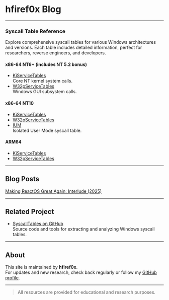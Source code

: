 # hfiref0x Blog

---

### Syscall Table Reference

Explore comprehensive syscall tables for various Windows architectures and versions. Each table includes detailed information, perfect for researchers, reverse engineers, and developers.

#### x86-64 NT6+ (includes NT 5.2 bonus)

- [KiServiceTables](https://hfiref0x.github.io/sctables/X86_64/NT6_syscalls.html)  
  Core NT kernel system calls.
- [W32pServiceTables](https://hfiref0x.github.io/sctables/X86_64/NT6_w32ksyscalls.html)  
  Windows GUI subsystem calls.

#### x86-64 NT10

- [KiServiceTables](https://hfiref0x.github.io/sctables/X86_64/NT10_syscalls.html)
- [W32pServiceTables](https://hfiref0x.github.io/sctables/X86_64/NT10_w32ksyscalls.html)
- [IUM](https://hfiref0x.github.io/sctables/X86_64/NT10_iumsyscalls.html)  
  Isolated User Mode syscall table.

#### ARM64

- [KiServiceTables](https://hfiref0x.github.io/sctables/ARM64/syscalls.html)
- [W32pServiceTables](https://hfiref0x.github.io/sctables/ARM64/w32ksyscalls.html)

---

## Blog Posts

[Making ReactOS Great Again: Interlude (2025)](https://github.com/hfiref0x/hfiref0x.github.io/blob/master/blog/articles/ReactOS_Interlude_2025.md)

<!--
Example format for future posts:
- [Post Title](link) - Short description (YYYY-MM-DD)
-->

---

## Related Project

- [SyscallTables on GitHub](https://github.com/hfiref0x/SyscallTables)  
  Source code and tools for extracting and analyzing Windows syscall tables.

---

## About

This site is maintained by **hfiref0x**.  
For updates and new research, check back regularly or follow my [GitHub profile](https://github.com/hfiref0x).

---

> All resources are provided for educational and research purposes.
